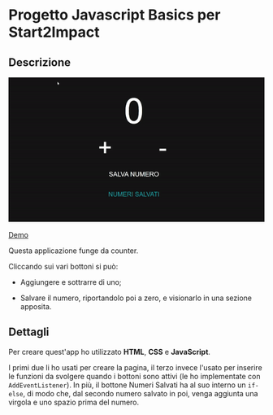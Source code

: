 # Progetto Javascript Basics per Start2Impact

## Descrizione

![](IMG/counter-javascript-basics.gif)

[Demo](https://francescovicario-javascriptbasics.000webhostapp.com/)

Questa applicazione funge da counter.

Cliccando sui vari bottoni si può:

- Aggiungere e sottrarre di uno;

- Salvare il numero, riportandolo poi a zero, e visionarlo in una sezione apposita.

## Dettagli

Per creare quest'app ho utilizzato **HTML**, **CSS** e **JavaScript**.

I primi due li ho usati per creare la pagina, il terzo invece l'usato per inserire le funzioni da svolgere quando i bottoni sono attivi (le ho implementate con `AddEventListener`). In più, il bottone Numeri Salvati ha al suo interno un `if-else`, di modo che, dal secondo numero salvato in poi, venga aggiunta una virgola e uno spazio prima del numero.
